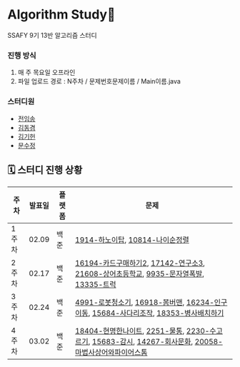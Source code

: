 # Algorithm Study🐳 

SSAFY 9기 13반 알고리즘 스터디

### 진행 방식

1. 매 주 목요일 오프라인 
2. 파일 업로드 경로 : N주차 /  문제번호문제이름  / Main이름.java

### 스터디원
- [전임송](https://github.com/imsongj/SSAFYAlgorithmStudy)
- [김동겸](https://github.com/Donggyeom)
- [김기헌](https://github.com/KimKiheon)
- [문수정](https://github.com/moonstal1506)

## 🗓️ 스터디 진행 상황

| 주차  | 발표일        | 플랫폼 | 문제                                                                            |
| --- | ---------- | --- | ----------------------------------------------------------------------------- |
| 1주차 | 02.09 | 백준 | [1914-하노이탑](https://www.acmicpc.net/problem/1914), [10814-나이순정렬](https://www.acmicpc.net/problem/10814) |
| 2주차 | 02.17 | 백준 | [16194-카드구매하기2](https://www.acmicpc.net/problem/16194), [17142-연구소3](https://www.acmicpc.net/problem/17142), [21608-상어초등학교](https://www.acmicpc.net/problem/21608), [9935-문자열폭발](https://www.acmicpc.net/problem/9935), [13335-트럭](https://www.acmicpc.net/problem/13335) |
| 3주차 | 02.24 | 백준 | [4991-로봇청소기](https://www.acmicpc.net/problem/4991), [16918-봄버맨](https://www.acmicpc.net/problem/16918), [16234-인구이동](https://www.acmicpc.net/problem/16234), [15684-사다리조작](https://www.acmicpc.net/problem/15684), [18353-병사배치하기](https://www.acmicpc.net/problem/18353) |
| 4주차 | 03.02 | 백준 | [18404-현명한나이트](https://www.acmicpc.net/problem/18404), [2251-물통](https://www.acmicpc.net/problem/2251), [2230-수고르기](https://www.acmicpc.net/problem/2230), [15683-감시](https://www.acmicpc.net/problem/15683), [14267-회사문화](https://www.acmicpc.net/problem/14267), [20058-마법사상어와파이어스톰](https://www.acmicpc.net/problem/20058) |

